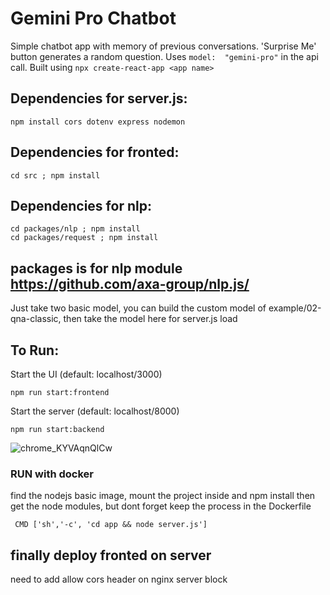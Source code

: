 # Gemini Pro Chatbot
Simple chatbot app with memory of previous conversations. 'Surprise Me' button generates a random question. Uses ```model:  "gemini-pro"``` in the api call.
Built using ```npx create-react-app <app name>```
## Dependencies for server.js:
```
npm install cors dotenv express nodemon
```
## Dependencies for fronted:
```
cd src ; npm install 
```
## Dependencies for nlp:
```
cd packages/nlp ; npm install 
cd packages/request ; npm install 
```

## packages is for nlp module https://github.com/axa-group/nlp.js/
Just take two basic model, you can build the custom model of example/02-qna-classic, then take the model here for server.js load


## To Run:
Start the UI (default: localhost/3000)
```
npm run start:frontend
```
Start the server (default: localhost/8000)
```
npm run start:backend
```
![chrome_KYVAqnQlCw](https://github.com/JeremiahDMoore/google-gemini-chatbot/assets/23569464/f34dc707-3d7f-4a4a-afd7-04c3a120e806)


### RUN with docker
find the nodejs basic image, mount the project inside and npm install then get the node modules, but dont forget keep the process in the Dockerfile 

```
 CMD ['sh','-c', 'cd app && node server.js']
```

## finally deploy fronted on server
need to add allow cors header on nginx server block
